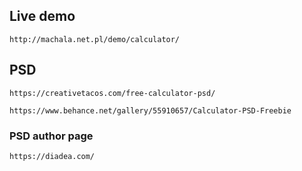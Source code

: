 ## Live demo
```
http://machala.net.pl/demo/calculator/
```

## PSD
```
https://creativetacos.com/free-calculator-psd/
```

```
https://www.behance.net/gallery/55910657/Calculator-PSD-Freebie
```

### PSD author page
```
https://diadea.com/
```